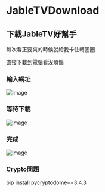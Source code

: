 # JableTVDownload

## 下載JableTV好幫手

每次看正要爽的時候就給我卡住轉圈圈  

直接下載到電腦看沒煩惱

### 輸入網址
![image](https://github.com/hcjohn463/JableDownload/blob/main/img/input.PNG)

### 等待下載

![image](https://github.com/hcjohn463/JableDownload/blob/main/img/finish.PNG)

### 完成

![image](https://github.com/hcjohn463/JableDownload/blob/main/img/output.PNG)

### Crypto問題

pip install pycryptodome==3.4.3
